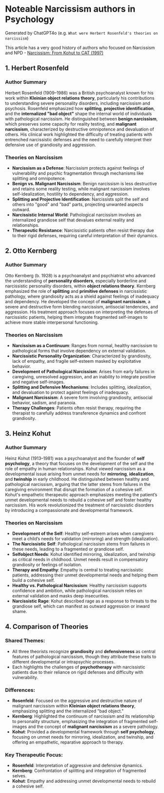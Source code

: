 # Noteable Narcissism authors in Psychology

Generated by ChatGPT4o (e.g. `What were Herbert Rosenfeld's theories on narcissism`)

This article has a very good history of authors who focused on Narcissism and NPD - [Narcissism: From Kohut to CAT (1997)](https://www.acat.me.uk/reformulation.php?issue_id=36&article_id=376)

## 1. Herbert Rosenfeld

### Author Summary
Herbert Rosenfeld (1909–1986) was a British psychoanalyst known for his work within **Kleinian object relations theory**, particularly his contributions to understanding severe personality disorders, including narcissism and psychosis. Rosenfeld emphasized how **splitting**, **projective identification**, and the **internalized "bad object"** shape the internal world of individuals with pathological narcissism. He distinguished between **benign narcissism**, which preserves some capacity for reality testing, and **malignant narcissism**, characterized by destructive omnipotence and devaluation of others. His clinical work highlighted the difficulty of treating patients with entrenched narcissistic defenses and the need to carefully interpret their defensive use of grandiosity and aggression.

### Theories on Narcissism
- **Narcissism as a Defense**: Narcissism protects against feelings of vulnerability and psychic fragmentation through mechanisms like splitting and omnipotence.
- **Benign vs. Malignant Narcissism**: Benign narcissism is less destructive and retains some reality testing, while malignant narcissism involves self-idealization, hostility to dependency, and aggression.
- **Splitting and Projective Identification**: Narcissists split the self and others into "good" and "bad" parts, projecting unwanted aspects outward.
- **Narcissistic Internal World**: Pathological narcissism involves an internalized grandiose self that devalues external reality and relationships.
- **Therapeutic Resistance**: Narcissistic patients often resist therapy due to their rigid defenses, requiring careful interpretation of their dynamics.

## 2. Otto Kernberg

### Author Summary
Otto Kernberg (b. 1928) is a psychoanalyst and psychiatrist who advanced the understanding of **personality disorders**, especially borderline and narcissistic personality disorders, within **object relations theory**. Kernberg emphasized the role of **splitting** and **primitive defenses** in narcissistic pathology, where grandiosity acts as a shield against feelings of inadequacy and dependency. He developed the concept of **malignant narcissism**, a severe and destructive form blending narcissism, antisocial tendencies, and aggression. His treatment approach focuses on interpreting the defenses of narcissistic patients, helping them integrate fragmented self-images to achieve more stable interpersonal functioning.

### Theories on Narcissism
- **Narcissism as a Continuum**: Ranges from normal, healthy narcissism to pathological forms that involve dependency on external validation.
- **Narcissistic Personality Organization**: Characterized by grandiosity, lack of empathy, and fragile self-esteem masked by exploitative behavior.
- **Development of Pathological Narcissism**: Arises from early failures in caregiving, unresolved aggression, and an inability to integrate positive and negative self-images.
- **Splitting and Defensive Mechanisms**: Includes splitting, idealization, and devaluation to protect against feelings of inadequacy.
- **Malignant Narcissism**: A severe form involving grandiosity, antisocial behavior, sadism, and paranoia.
- **Therapy Challenges**: Patients often resist therapy, requiring the therapist to carefully address transference dynamics and confront grandiosity.

## 3. Heinz Kohut

### Author Summary
Heinz Kohut (1913–1981) was a psychoanalyst and the founder of **self psychology**, a theory that focuses on the development of the self and the role of empathy in human relationships. Kohut viewed narcissism as a developmental issue arising from unmet needs for **mirroring**, **idealization**, and **twinship** in early childhood. He distinguished between healthy and pathological narcissism, arguing that the latter stems from failures in the caregiving environment that disrupt the formation of a cohesive self. Kohut's empathetic therapeutic approach emphasizes meeting the patient’s unmet developmental needs to rebuild a cohesive self and foster healthy narcissism. His work revolutionized the treatment of narcissistic disorders by introducing a compassionate and developmental framework.

### Theories on Narcissism
- **Development of the Self**: Healthy self-esteem arises when caregivers meet a child’s needs for validation (mirroring) and strength (idealization).
- **The Narcissistic Self**: Pathological narcissism stems from failures in these needs, leading to a fragmented or grandiose self.
- **Selfobject Needs**: Kohut identified mirroring, idealization, and twinship as critical needs in childhood. Unmet needs result in compensatory grandiosity or feelings of isolation.
- **Therapy and Empathy**: Empathy is central to treating narcissistic patients, addressing their unmet developmental needs and helping them build a cohesive self.
- **Healthy vs. Pathological Narcissism**: Healthy narcissism supports confidence and ambition, while pathological narcissism relies on external validation and masks deep insecurities.
- **Narcissistic Rage**: Kohut described rage as a response to threats to the grandiose self, which can manifest as outward aggression or inward shame.

## 4. Comparison of Theories

### Shared Themes:
- All three theorists recognize **grandiosity** and **defensiveness** as central features of pathological narcissism, though they attribute these traits to different developmental or intrapsychic processes.
- Each highlights the challenges of **psychotherapy** with narcissistic patients due to their reliance on rigid defenses and difficulty with vulnerability.

### Differences:
- **Rosenfeld**: Focused on the aggressive and destructive nature of malignant narcissism within **Kleinian object relations theory**, emphasizing splitting and the internalized "bad object."
- **Kernberg**: Highlighted the continuum of narcissism and its relationship to personality structure, emphasizing the integration of fragmented self-images and the concept of **malignant narcissism** as a severe pathology.
- **Kohut**: Provided a developmental framework through **self psychology**, focusing on unmet needs for mirroring, idealization, and twinship, and offering an empathetic, reparative approach to therapy.

### Key Therapeutic Focus:
- **Rosenfeld**: Interpretation of aggressive and defensive dynamics.
- **Kernberg**: Confrontation of splitting and integration of fragmented selves.
- **Kohut**: Empathy and addressing unmet developmental needs to rebuild a cohesive self.

